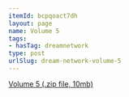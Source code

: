 ```yaml
---
itemId: bcpqoact7dh
layout: page
name: Volume 5
tags:
- hasTag: dreamnetwork
type: post
urlSlug: dream-network-volume-5
---
```

<a href="../files/Volume_5.zip" download>Volume 5 (.zip file, 10mb)</a>
